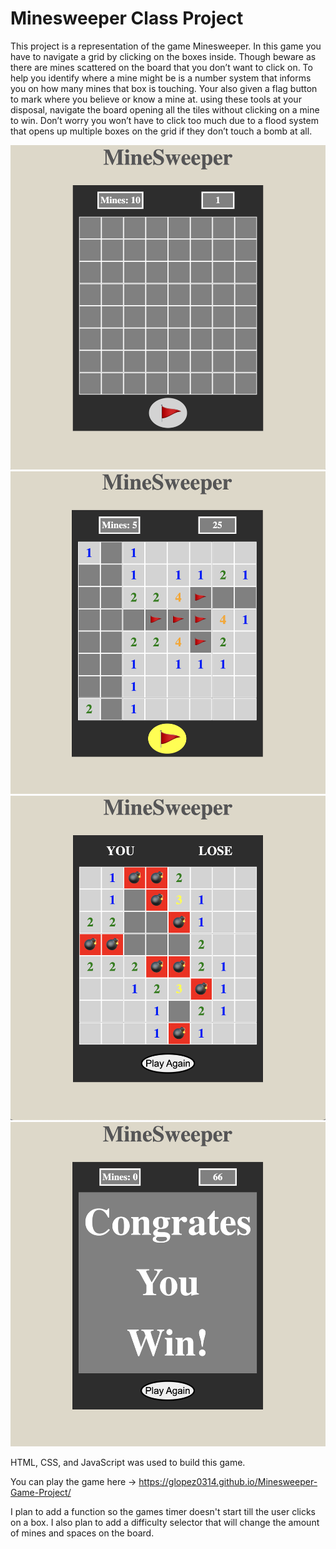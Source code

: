 # Minesweeper Class Project
    
This project is a representation of the game Minesweeper. In this game you have to navigate a grid by clicking on the boxes inside. Though beware as there are mines scattered on the board that you don’t want to click on. To help you identify where a mine might be is a number system that informs you on how many mines that box is touching. Your also given a flag button to mark where you believe or know a mine at. using these tools at your disposal, navigate the board opening all the tiles without clicking on a mine to win. Don’t worry you won’t have to click too much due to a flood system that opens up multiple boxes on the grid if they don’t touch a bomb at all.

<img src="https://github.com/glopez0314/Minesweeper-Game-Project/blob/main/Screenshot%202023-06-29%20at%2012.31.46%20PM.png"/>
<img src="https://github.com/glopez0314/Minesweeper-Game-Project/blob/main/Screenshot%202023-06-29%20at%2012.33.15%20PM.png"/>
<img src="https://github.com/glopez0314/Minesweeper-Game-Project/blob/main/Screenshot%202023-06-29%20at%2012.34.55%20PM.png"/>
<img src="https://github.com/glopez0314/Minesweeper-Game-Project/blob/main/Screenshot%202023-06-29%20at%2012.36.46%20PM.png"/>


HTML, CSS, and JavaScript was used to build this game.

You can play the game here -> https://glopez0314.github.io/Minesweeper-Game-Project/

I plan to add a function so the games timer doesn't start till the user clicks on a box. I also plan to add a difficulty selector that will change the amount of mines and spaces on the board.